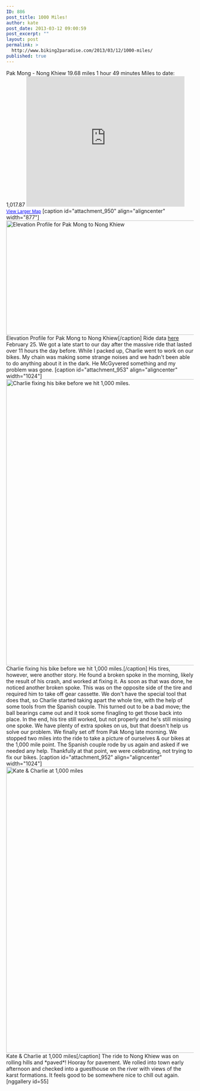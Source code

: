 ```yaml
---
ID: 886
post_title: 1000 Miles!
author: kate
post_date: 2013-03-12 09:00:59
post_excerpt: ""
layout: post
permalink: >
  http://www.biking2paradise.com/2013/03/12/1000-miles/
published: true
---
```

Pak Mong - Nong Khiew 19.68 miles 1 hour 49 minutes Miles to date: 1,017.87 <iframe src="https://maps.google.com/maps?source=embed&f=q&hl=en&q=http:%2F%2Fshare.abvio.com%2F3697%2Fd484%2F3017%2Ff541%2FCyclemeter-Cycle-20130225-1030.kml&ie=UTF8&t=m&ll=20.60273,102.514134&spn=0.385636,1.244202&output=embed" height="350" width="425" frameborder="0" marginwidth="0" marginheight="0" scrolling="no"></iframe> <small><a style="color: #0000ff; text-align: left;" href="https://maps.google.com/maps?source=embed&f=q&hl=en&q=http:%2F%2Fshare.abvio.com%2F3697%2Fd484%2F3017%2Ff541%2FCyclemeter-Cycle-20130225-1030.kml&ie=UTF8&t=m&ll=20.60273,102.514134&spn=0.385636,1.244202">View Larger Map</a></small> [caption id="attachment_950" align="aligncenter" width="877"]<a href="http://localhost/biking2paradise.com/?attachment_id=950" rel="attachment wp-att-950"><img class="size-full wp-image-950" alt="Elevation Profile for Pak Mong to Nong Khiew " src="http://localhost/biking2paradise.com/wp-content/uploads/2013/03/pak-mong-to-nong-khiew-elevation-profile.jpg" width="877" height="307" /></a> Elevation Profile for Pak Mong to Nong Khiew[/caption] Ride data <a title="Ride data for Pak Mong to Nong Khiew" href="http://cyclemeter.com/3697d4843017f541/Cycle-20130225-1030?r=e" target="_blank">here</a> February 25. We got a late start to our day after the massive ride that lasted over 11 hours the day before. While I packed up, Charlie went to work on our bikes. My chain was making some strange noises and we hadn't been able to do anything about it in the dark. He McGyvered something and my problem was gone. [caption id="attachment_953" align="aligncenter" width="1024"]<a href="http://localhost/biking2paradise.com/?attachment_id=953" rel="attachment wp-att-953"><img class="size-full wp-image-953" alt="Charlie fixing his bike before we hit 1,000 miles. " src="http://localhost/biking2paradise.com/wp-content/uploads/2013/03/2013-02-25-09-34-01.jpg" width="1024" height="768" /></a> Charlie fixing his bike before we hit 1,000 miles.[/caption] His tires, however, were another story. He found a broken spoke in the morning, likely the result of his crash, and worked at fixing it. As soon as that was done, he noticed another broken spoke. This was on the opposite side of the tire and required him to take off gear cassette. We don't have the special tool that does that, so Charlie started taking apart the whole tire, with the help of some tools from the Spanish couple. This turned out to be a bad move; the ball bearings came out and it took some finagling to get those back into place. In the end, his tire still worked, but not properly and he's still missing one spoke. We have plenty of extra spokes on us, but that doesn't help us solve our problem. We finally set off from Pak Mong late morning. We stopped two miles into the ride to take a picture of ourselves & our bikes at the 1,000 mile point. The Spanish couple rode by us again and asked if we needed any help. Thankfully at that point, we were celebrating, not trying to fix our bikes. [caption id="attachment_952" align="aligncenter" width="1024"]<a href="http://localhost/biking2paradise.com/?attachment_id=952" rel="attachment wp-att-952"><img class="size-full wp-image-952" alt="Kate & Charlie at 1,000 miles" src="http://localhost/biking2paradise.com/wp-content/uploads/2013/03/2013-02-25-10-46-47.jpg" width="1024" height="768" /></a> Kate & Charlie at 1,000 miles[/caption] The ride to Nong Khiew was on rolling hills and \*paved\*! Hooray for pavement. We rolled into town early afternoon and checked into a guesthouse on the river with views of the karst formations. It feels good to be somewhere nice to chill out again. [nggallery id=55]